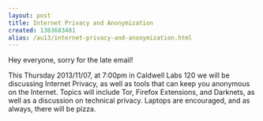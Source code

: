 ```yaml
---
layout: post
title: Internet Privacy and Anonymization
created: 1383683481
alias: /au13/internet-privacy-and-anonymization.html
---
```

Hey everyone, sorry for the late email!

This Thursday 2013/11/07, at 7:00pm in Caldwell Labs 120 we will be discussing Internet Privacy, as well as tools that can keep you anonymous on the Internet. Topics will include Tor, Firefox Extensions, and Darknets, as well as a discussion on technical privacy.
Laptops are encouraged, and as always, there will be pizza.
